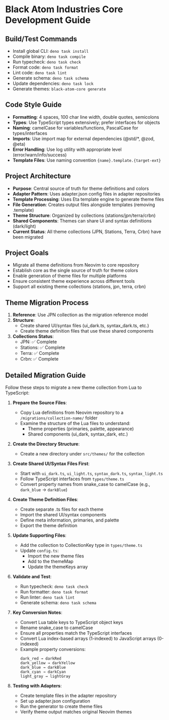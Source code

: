 # Black Atom Industries Core Development Guide

## Build/Test Commands

- Install global CLI: `deno task install`
- Compile binary: `deno task compile`
- Run typecheck: `deno task check`
- Format code: `deno task format`
- Lint code: `deno task lint`
- Generate schema: `deno task schema`
- Update dependencies: `deno task lock`
- Generate themes: `black-atom-core generate`

## Code Style Guide

- **Formatting**: 4 spaces, 100 char line width, double quotes, semicolons
- **Types**: Use TypeScript types extensively; prefer interfaces for objects
- **Naming**: camelCase for variables/functions, PascalCase for types/interfaces
- **Imports**: Use import map for external dependencies (@std/\*, @zod, @eta)
- **Error Handling**: Use log utility with appropriate level (error/warn/info/success)
- **Template Files**: Use naming convention `{name}.template.{target-ext}`

## Project Architecture

- **Purpose**: Central source of truth for theme definitions and colors
- **Adapter Pattern**: Uses adapter.json config files in adapter repositories
- **Template Processing**: Uses Eta template engine to generate theme files
- **File Generation**: Creates output files alongside templates (removing .template)
- **Theme Structure**: Organized by collections (stations/jpn/terra/crbn)
- **Shared Components**: Themes can share UI and syntax definitions (dark/light)
- **Current Status**: All theme collections (JPN, Stations, Terra, Crbn) have been migrated

## Project Goals

- Migrate all theme definitions from Neovim to core repository
- Establish core as the single source of truth for theme colors
- Enable generation of theme files for multiple platforms
- Ensure consistent theme experience across different tools
- Support all existing theme collections (stations, jpn, terra, crbn)

## Theme Migration Process

1. **Reference**: Use JPN collection as the migration reference model
2. **Structure**:
   - Create shared UI/syntax files (ui_dark.ts, syntax_dark.ts, etc.)
   - Create theme definition files that use these shared components
3. **Collections Status**:
   - JPN: ✅ Complete
   - Stations: ✅ Complete
   - Terra: ✅ Complete
   - Crbn: ✅ Complete

## Detailed Migration Guide

Follow these steps to migrate a new theme collection from Lua to TypeScript:

1. **Prepare the Source Files**:
   - Copy Lua definitions from Neovim repository to a `/migrations/collection-name/` folder
   - Examine the structure of the Lua files to understand:
     - Theme properties (primaries, palette, appearance)
     - Shared components (ui_dark, syntax_dark, etc.)

2. **Create the Directory Structure**:
   - Create a new directory under `src/themes/` for the collection

3. **Create Shared UI/Syntax Files First**:
   - Start with `ui_dark.ts`, `ui_light.ts`, `syntax_dark.ts`, `syntax_light.ts`
   - Follow TypeScript interfaces from `types/theme.ts`
   - Convert property names from snake_case to camelCase (e.g., `dark_blue` → `darkBlue`)

4. **Create Theme Definition Files**:
   - Create separate .ts files for each theme
   - Import the shared UI/syntax components
   - Define meta information, primaries, and palette
   - Export the theme definition

5. **Update Supporting Files**:
   - Add the collection to CollectionKey type in `types/theme.ts`
   - Update `config.ts`:
     - Import the new theme files
     - Add to the themeMap
     - Update the themeKeys array

6. **Validate and Test**:
   - Run typecheck: `deno task check`
   - Run formatter: `deno task format`
   - Run linter: `deno task lint`
   - Generate schema: `deno task schema`

7. **Key Conversion Notes**:
   - Convert Lua table keys to TypeScript object keys
   - Rename snake_case to camelCase
   - Ensure all properties match the TypeScript interfaces
   - Convert Lua index-based arrays (1-indexed) to JavaScript arrays (0-indexed)
   - Example property conversions:
     ```
     dark_red → darkRed
     dark_yellow → darkYellow
     dark_blue → darkBlue
     dark_cyan → darkCyan
     light_gray → lightGray
     ```

8. **Testing with Adapters**:
   - Create template files in the adapter repository
   - Set up adapter.json configuration
   - Run the generator to create theme files
   - Verify theme output matches original Neovim themes
